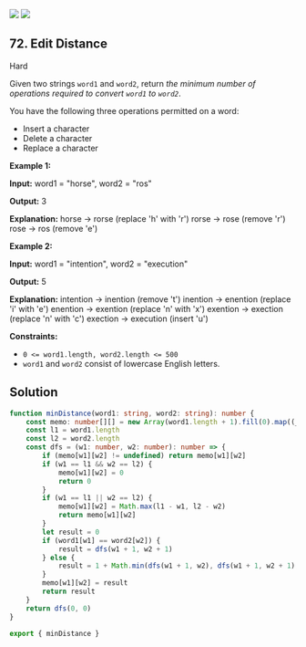 [![](https://img.shields.io/github/stars/javadev/LeetCode-in-All?label=Stars&style=flat-square)](https://github.com/javadev/LeetCode-in-All)
[![](https://img.shields.io/github/forks/javadev/LeetCode-in-All?label=Fork%20me%20on%20GitHub%20&style=flat-square)](https://github.com/javadev/LeetCode-in-All/fork)

## 72\. Edit Distance

Hard

Given two strings `word1` and `word2`, return _the minimum number of operations required to convert `word1` to `word2`_.

You have the following three operations permitted on a word:

*   Insert a character
*   Delete a character
*   Replace a character

**Example 1:**

**Input:** word1 = "horse", word2 = "ros"

**Output:** 3

**Explanation:** horse -> rorse (replace 'h' with 'r') rorse -> rose (remove 'r') rose -> ros (remove 'e') 

**Example 2:**

**Input:** word1 = "intention", word2 = "execution"

**Output:** 5

**Explanation:** intention -> inention (remove 't') inention -> enention (replace 'i' with 'e') enention -> exention (replace 'n' with 'x') exention -> exection (replace 'n' with 'c') exection -> execution (insert 'u') 

**Constraints:**

*   `0 <= word1.length, word2.length <= 500`
*   `word1` and `word2` consist of lowercase English letters.

## Solution

```typescript
function minDistance(word1: string, word2: string): number {
    const memo: number[][] = new Array(word1.length + 1).fill(0).map((_) => [])
    const l1 = word1.length
    const l2 = word2.length
    const dfs = (w1: number, w2: number): number => {
        if (memo[w1][w2] != undefined) return memo[w1][w2]
        if (w1 == l1 && w2 == l2) {
            memo[w1][w2] = 0
            return 0
        }
        if (w1 == l1 || w2 == l2) {
            memo[w1][w2] = Math.max(l1 - w1, l2 - w2)
            return memo[w1][w2]
        }
        let result = 0
        if (word1[w1] == word2[w2]) {
            result = dfs(w1 + 1, w2 + 1)
        } else {
            result = 1 + Math.min(dfs(w1 + 1, w2), dfs(w1 + 1, w2 + 1), dfs(w1, w2 + 1))
        }
        memo[w1][w2] = result
        return result
    }
    return dfs(0, 0)
}

export { minDistance }
```